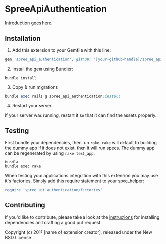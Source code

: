 SpreeApiAuthentication
======================

Introduction goes here.

## Installation

1. Add this extension to your Gemfile with this line:
  ```ruby
  gem 'spree_api_authentication', github: '[your-github-handle]/spree_api_authentication'
  ```

2. Install the gem using Bundler:
  ```ruby
  bundle install
  ```

3. Copy & run migrations
  ```ruby
  bundle exec rails g spree_api_authentication:install
  ```

4. Restart your server

  If your server was running, restart it so that it can find the assets properly.

## Testing

First bundle your dependencies, then run `rake`. `rake` will default to building the dummy app if it does not exist, then it will run specs. The dummy app can be regenerated by using `rake test_app`.

```shell
bundle
bundle exec rake
```

When testing your applications integration with this extension you may use it's factories.
Simply add this require statement to your spec_helper:

```ruby
require 'spree_api_authentication/factories'
```


## Contributing

If you'd like to contribute, please take a look at the
[instructions](CONTRIBUTING.md) for installing dependencies and crafting a good
pull request.

Copyright (c) 2017 [name of extension creator], released under the New BSD License
